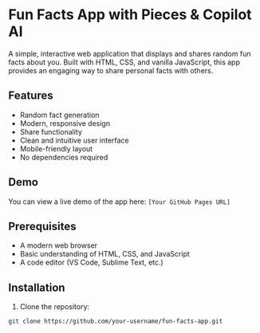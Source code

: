 # Fun Facts App with Pieces & Copilot AI

A simple, interactive web application that displays and shares random fun facts about you. Built with HTML, CSS, and vanilla JavaScript, this app provides an engaging way to share personal facts with others.

## Features

- Random fact generation
- Modern, responsive design
- Share functionality
- Clean and intuitive user interface
- Mobile-friendly layout
- No dependencies required

## Demo

You can view a live demo of the app here: `[Your GitHub Pages URL]`

## Prerequisites

- A modern web browser
- Basic understanding of HTML, CSS, and JavaScript
- A code editor (VS Code, Sublime Text, etc.)

## Installation

1. Clone the repository:
```bash
git clone https://github.com/your-username/fun-facts-app.git
